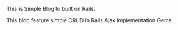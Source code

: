 This is Simple Blog to built on Rails.

This blog feature simple CRUD in Rails
Ajax implementation
Gems
